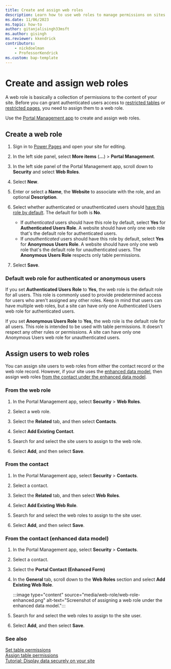 ```yaml
---
title: Create and assign web roles
description: Learn how to use web roles to manage permissions on sites you create with Microsoft Power Pages.
ms.date: 11/06/2023
ms.topic: how-to
author: gitanjalisingh33msft
ms.author: gisingh
ms.reviewer: kkendrick
contributors:
    - nickdoelman
    - ProfessorKendrick
ms.custom: bap-template
---
```


# Create and assign web roles

A web role is basically a collection of permissions to the content of your site. Before you can grant authenticated users access to [restricted tables](table-permissions.md) or [restricted pages](page-security.md), you need to assign them to a web role.

Use the [Portal Management app](../configure/portal-management-app.md) to create and assign web roles.

## Create a web role

1. Sign in to [Power Pages](https://make.powerpages.microsoft.com) and open your site for editing.

1. In the left side panel, select **More items** (**&hellip;**) > **Portal Management**.

1. In the left side panel of the Portal Management app, scroll down to **Security** and select **Web Roles**.

1. Select **New**.

1. Enter or select a **Name**, the **Website** to associate with the role, and an optional **Description**.

1. Select whether authenticated or unauthenticated users should [have this role by default](#default-web-role-for-authenticated-or-anonymous-users). The default for both is **No**.

    - If *authenticated* users should have this role by default, select **Yes** for **Authenticated Users Role**. A website should have only one web role that's the default role for authenticated users.
    - If *unauthenticated* users should have this role by default, select **Yes** for **Anonymous Users Role**. A website should have only one web role that's the default role for unauthenticated users. The **Anonymous Users Role** respects only table permissions.

1. Select **Save**.

### Default web role for authenticated or anonymous users

If you set **Authenticated Users Role** to **Yes**, the web role is the default role for all users. This role is commonly used to provide predetermined access for users who aren't assigned any other roles. Keep in mind that users can have multiple web roles, but a site can have only one Authenticated Users web role for authenticated users.

If you set **Anonymous Users Role** to **Yes**, the web role is the default role for all users. This role is intended to be used with table permissions. It doesn't respect any other rules or permissions. A site can have only one Anonymous Users web role for unauthenticated users.

## Assign users to web roles

You can assign site users to web roles from either the contact record or the web role record. However, if your site uses the [enhanced data model](../admin/enhanced-data-model.md), then assign web roles [from the contact under the enhanced data model](#from-the-contact-enhanced-data-model).

### From the web role

1. In the Portal Management app, select **Security** > **Web Roles**.

1. Select a web role.

1. Select the **Related** tab, and then select **Contacts**.

1. Select **Add Existing Contact**.

1. Search for and select the site users to assign to the web role.

1. Select **Add**, and then select **Save**.

### From the contact

1. In the Portal Management app, select **Security** > **Contacts**.

1. Select a contact.

1. Select the **Related** tab, and then select **Web Roles**.

1. Select **Add Existing Web Role**.

1. Search for and select the web roles to assign to the site user.

1. Select **Add**, and then select **Save**.

### From the contact (enhanced data model)

1. In the Portal Management app, select **Security** > **Contacts**.

1. Select a contact.

1. Select the **Portal Contact (Enhanced Form)**

1. In the **General** tab, scroll down to the **Web Roles** section and select **Add Existing Web Role**.

    :::image type="content" source="media/web-role/web-role-enhanced.png" alt-text="Screenshot of assigning a web role under the enhanced data model.":::

1. Search for and select the web roles to assign to the site user.

1. Select **Add**, and then select **Save**.

### See also

[Set table permissions](table-permissions.md)  
[Assign table permissions](assign-table-permissions.md)  
[Tutorial: Display data securely on your site](../getting-started/tutorial-display-data-securely.md)
